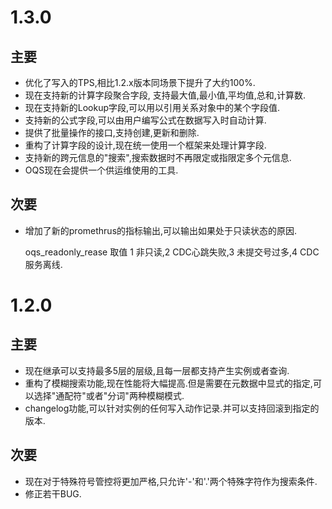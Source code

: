# 1.3.0
## 主要
* 优化了写入的TPS,相比1.2.x版本同场景下提升了大约100%.
* 现在支持新的计算字段聚合字段, 支持最大值,最小值,平均值,总和,计算数.
* 现在支持新的Lookup字段,可以用以引用关系对象中的某个字段值.
* 支持新的公式字段,可以由用户编写公式在数据写入时自动计算.
* 提供了批量操作的接口,支持创建,更新和删除.
* 重构了计算字段的设计,现在统一使用一个框架来处理计算字段.
* 支持新的跨元信息的"搜索",搜索数据时不再限定或指限定多个元信息.
* OQS现在会提供一个供运维使用的工具.

## 次要
* 增加了新的promethrus的指标输出,可以输出如果处于只读状态的原因.

  oqs_readonly_rease 取值 1 非只读,2 CDC心跳失败,3 未提交号过多,4 CDC服务离线.

# 1.2.0
## 主要
* 现在继承可以支持最多5层的层级,且每一层都支持产生实例或者查询.
* 重构了模糊搜索功能,现在性能将大幅提高.但是需要在元数据中显式的指定,可以选择"通配符"或者"分词"两种模糊模式.
* changelog功能,可以针对实例的任何写入动作记录.并可以支持回滚到指定的版本.

## 次要
* 现在对于特殊符号管控将更加严格,只允许'-'和'.'两个特殊字符作为搜索条件.
* 修正若干BUG.